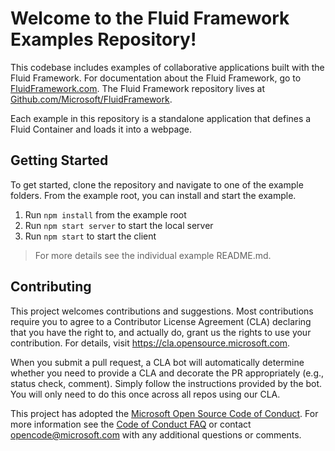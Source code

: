 # Welcome to the Fluid Framework Examples Repository!

This codebase includes examples of collaborative applications built with the Fluid Framework.
For documentation about the Fluid Framework, go to [FluidFramework.com](https://fluidframework.com/).
The Fluid Framework repository lives at [Github.com/Microsoft/FluidFramework](https://github.com/microsoft/fluidframework).

Each example in this repository is a standalone application that defines a Fluid Container and loads it into a webpage.

## Getting Started

To get started, clone the repository and navigate to one of the example folders.
From the example root, you can install and start the example.

1. Run `npm install` from the example root
2. Run `npm start server` to start the local server
3. Run `npm start` to start the client

> For more details see the individual example README.md.

## Contributing

This project welcomes contributions and suggestions. Most contributions require you to agree to a
Contributor License Agreement (CLA) declaring that you have the right to, and actually do, grant us
the rights to use your contribution. For details, visit https://cla.opensource.microsoft.com.

When you submit a pull request, a CLA bot will automatically determine whether you need to provide
a CLA and decorate the PR appropriately (e.g., status check, comment). Simply follow the instructions
provided by the bot. You will only need to do this once across all repos using our CLA.

This project has adopted the [Microsoft Open Source Code of Conduct](https://opensource.microsoft.com/codeofconduct/).
For more information see the [Code of Conduct FAQ](https://opensource.microsoft.com/codeofconduct/faq/) or
contact [opencode@microsoft.com](mailto:opencode@microsoft.com) with any additional questions or comments.
